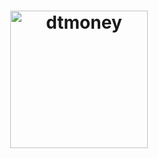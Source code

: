 <h1 align="center">
  <img alt="dtmoney" title="dtmoney" src="./assets/logo.svg" width="220px" />
</h1>
